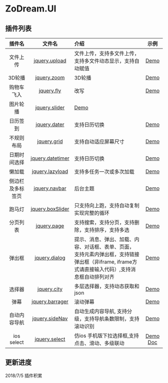 # ZoDream.UI

## 插件列表

| 插件名           | 文件名                                                                                                   | 介绍                                                                                                                                             | 示例                                                                  |
| :--------------: | :------------------------------------------------------------------------------------------------------: | :----------------------------------------------------------------------------------------------------------------------------------------------- | :-------------------------------------------------------------------: |
| 文件上传         | [jquery.upload](https://github.com/zx648383079/ZoDream.UI/blob/master/src/js/jquery.upload.ts)           | 文件上传，支持多文件上传，支持多文件动态显示，支持自动赋值                                                                                       | [Demo](http://zx648383079.github.io/ZoDream.UI/demo/upload.html)      |
| 3D轮播           | [jquery.zoom](https://github.com/zx648383079/ZoDream.UI/blob/master/src/js/jquery.zoom.ts)               | 3D轮播                                                                                                                                           | [Demo](http://zx648383079.github.io/ZoDream.UI/demo/zoom.html)        |
| 购物车飞入       | [jquery.fly](https://github.com/zx648383079/ZoDream.UI/blob/master/src/js/jquery.fly.ts)                 | 改写                                                                                                                                             | [Demo](http://zx648383079.github.io/ZoDream.UI/demo/fly.html)         |
| 图片轮播         | [jquery.slider](https://github.com/zx648383079/ZoDream.UI/blob/master/src/js/jquery.slider.ts)           | [Demo](http://zx648383079.github.io/ZoDream.UI/demo/slider.html)                                                                                 |
| 日历签到         | [jquery.dater](https://github.com/zx648383079/ZoDream.UI/blob/master/src/js/jquery.dater.ts)             | 支持日历切换                                                                                                                                     | [Demo](http://zx648383079.github.io/ZoDream.UI/demo/dater.html)       |
| 不规则布局       | [jquery.grid](https://github.com/zx648383079/ZoDream.UI/blob/master/src/js/jquery.grid.ts)               | 支持自动适应屏幕尺寸                                                                                                                             | [Demo](http://zx648383079.github.io/ZoDream.UI/demo/grid.html)        |
| 日期时间选择     | [jquery.datetimer](https://github.com/zx648383079/ZoDream.UI/blob/master/src/js/jquery.datetimer.ts)     | 支持日历切换                                                                                                                                     | [Demo](http://zx648383079.github.io/ZoDream.UI/demo/datetimer.html)   |
| 懒加载           | [jquery.lazyload](https://github.com/zx648383079/ZoDream.UI/blob/master/src/js/jquery.lazyload.ts)       | 支持多任务一次或多次加载                                                                                                                         | [Demo](http://zx648383079.github.io/ZoDream.UI/demo/lazyload.html)    |
| 侧边栏及多标签页 | [jquery.navbar](https://github.com/zx648383079/ZoDream.UI/blob/master/src/js/jquery.navbar.ts)           | 后台主题                                                                                                                                         | [Demo](http://zx648383079.github.io/ZoDream.UI/demo/admin/index.html) |
| 跑马灯           | [jquery.boxSlider](https://github.com/zx648383079/ZoDream.UI/blob/master/src/js/jquery.boxSlider.ts)     | 只支持向上跑，支持自动复制实现完整的循环                                                                                                         | [Demo](http://zx648383079.github.io/ZoDream.UI/demo/boxSlider.html)   |
| 分页列表         | [jquery.page](https://github.com/zx648383079/ZoDream.UI/blob/master/src/js/jquery.page.ts)               | 支持搜索，支持分页，支持删除，支持排序，支持多选                                                                                                 | [Demo](http://zx648383079.github.io/ZoDream.UI/demo/admin/list.html)  |
| 弹出框           | [jquery.dialog](https://github.com/zx648383079/ZoDream.UI/blob/master/src/js/dialog)                     | 提示、消息、弹出、加载、内容、对话框、表单、页面， 支持元素内弹出框，支持链接弹出框（非iframe, iframe方式请直接输入代码）,支持消息框自动排列对齐 | [Demo](http://zx648383079.github.io/ZoDream.UI/demo/dialog.html)      |
| 选择器           | [jquery.city](https://github.com/zx648383079/ZoDream.UI/blob/master/src/js/jquery.city.ts)               | 多层选择器，支持动态获取和json                                                                                                                   | [Demo](http://zx648383079.github.io/ZoDream.UI/demo/city.html)        |
| 弹幕             | [jquery.barrager](https://github.com/zx648383079/ZoDream.UI/blob/master/src/js/jquery.barrager.ts)       | 滚动弹幕                                                                                                                                         | [Demo](http://zx648383079.github.io/ZoDream.UI/demo/barrager.html)    |
| 自动内容导航     | [jquery.sideNav](https://github.com/zx648383079/ZoDream.UI/blob/master/src/js/jquery.sideNav.ts)         | 自动生成内容导航, 支持分级，支持导航条数限制，支持滚动识别                                                                                       | [Demo](http://zx648383079.github.io/ZoDream.UI/demo/sideNav.html)     |
| ios select       | [jquery.select](https://github.com/zx648383079/ZoDream.UI/blob/master/src/js/select/jquery.selectbox.ts) | 仿ios 手机版下拉选择框,支持点击、滑动、多级联动                                                                                                  | [Demo](http://zx648383079.github.io/ZoDream.UI/demo/select.html) [Doc](https://github.com/zx648383079/ZoDream.UI/blob/master/doc/select.md)     |


## 更新进度

2018/7/5 插件积累
